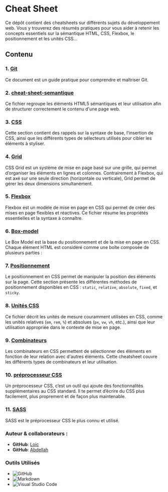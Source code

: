# Cheat Sheet

Ce dépôt contient des cheatsheets sur différents sujets du développement web. Vous y trouverez des résumés pratiques pour vous aider à retenir les concepts essentiels sur la sémantique HTML, CSS, Flexbox, le positionnement et les unités CSS...

## Contenu

### 1. [**Git**](git/readme.md)

Ce document est un guide pratique pour comprendre et maîtriser Git.

### 2. [**cheat-sheet-semantique**](cheat-sheet-semantique/readme.md)

Ce fichier regroupe les éléments HTML5 sémantiques et leur utilisation afin de structurer correctement le contenu d'une page web.

### 3. [**CSS**](Css/readme.md)

Cette section contient des rappels sur la syntaxe de base, l'insertion de CSS, ainsi que les différents types de sélecteurs utilisés pour cibler les éléments à styliser.

### 4. [**Grid**](grid/readme.md)

CSS Grid est un système de mise en page basé sur une grille, qui permet d’organiser les éléments en lignes et colonnes. Contrairement à Flexbox, qui est axé sur une seule direction (horizontale ou verticale), Grid permet de gérer les deux dimensions simultanément.

### 5. [**Flexbox**](flexbox/readme.md)

Flexbox est un modèle de mise en page en CSS qui permet de créer des mises en page flexibles et réactives. Ce fichier résume les propriétés essentielles et la syntaxe à connaître.

### 6. [**Box-model**](box-model/readme.md)

Le Box Model est la base du positionnement et de la mise en page en CSS. Chaque élément HTML est considéré comme une boîte composée de plusieurs parties :

### 7. [**Positionnement**](positionnement/readme.md)

Le positionnement en CSS permet de manipuler la position des éléments sur la page. Cette section présente les différentes méthodes de positionnement disponibles en CSS : `static`, `relative`, `absolute`, `fixed`, et `sticky`.

### 8. [**Unités CSS**](unités-Css/readme.md)

Ce fichier décrit les unités de mesure couramment utilisées en CSS, comme les unités relatives (`em`, `rem`, `%`) et absolues (`px`, `vw`, `vh`, etc.), ainsi que leur utilisation appropriée dans le contexte de mise en page.

### 9. [**Combinateurs**](combinateurs/readme.md)

Les combinateurs en CSS permettent de sélectionner des éléments en fonction de leur relation avec d'autres éléments. Cette cheatsheet couvre les différents types de combinateurs et leur utilisation.

### 10. [**préprocesseur CSS**](preprocesseur/readme.md)

Un préprocesseur CSS, c’est un outil qui ajoute des fonctionnalités supplémentaires au CSS standard. Il te permet d’écrire du CSS plus facilement, plus proprement et de façon plus maintenable.

### 11. [**SASS**](sass/readme.md)

SASS est le préprocesseur CSS le plus connu et utilisé.

### Auteur & collaborateurs :

- **GitHub**: [Loic](https://github.com/Loicwr)
- **GitHub**: [Abdellah](https://github.com/abdellah59)

### Outils Utilisés

- ![GitHub](https://img.shields.io/badge/github-%23121011.svg?style=for-the-badge&logo=github&logoColor=white)
- ![Markdown](https://img.shields.io/badge/markdown-%23000000.svg?style=for-the-badge&logo=markdown&logoColor=white)
- ![Visual Studio Code](https://img.shields.io/badge/Visual%20Studio%20Code-0078d7.svg?style=for-the-badge&logo=visual-studio-code&logoColor=white)

